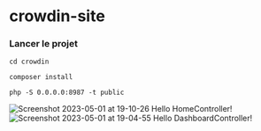 # crowdin-site

### Lancer le projet 

`cd crowdin`

`composer install`

`php -S 0.0.0.0:8987 -t public`

![Screenshot 2023-05-01 at 19-10-26 Hello HomeController!](https://user-images.githubusercontent.com/114701818/235496140-7f772da2-fcf4-4ce3-b937-6f00007192a2.png)
![Screenshot 2023-05-01 at 19-04-55 Hello DashboardController!](https://user-images.githubusercontent.com/114701818/235496166-5b611f5a-02ab-4135-98ae-34bb840cf22f.png)
